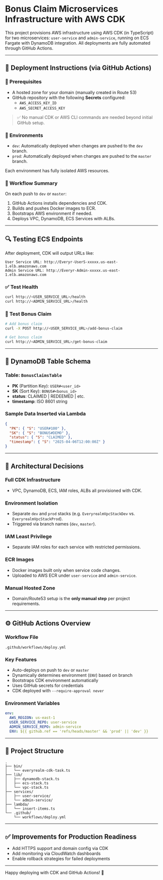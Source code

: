 # Bonus Claim Microservices Infrastructure with AWS CDK

This project provisions AWS infrastructure using AWS CDK (in TypeScript) for two microservices: `user-service` and `admin-service`, running on ECS Fargate with DynamoDB integration. All deployments are fully automated through GitHub Actions.

---

## 🚀 Deployment Instructions (via GitHub Actions)

### 🔐 Prerequisites
- A hosted zone for your domain (manually created in Route 53)
- GitHub repository with the following **Secrets** configured:
  - `AWS_ACCESS_KEY_ID`
  - `AWS_SECRET_ACCESS_KEY`

> ✅ No manual CDK or AWS CLI commands are needed beyond initial GitHub setup.

### 🚦 Environments
- `dev`: Automatically deployed when changes are pushed to the `dev` branch.
- `prod`: Automatically deployed when changes are pushed to the `master` branch.

Each environment has fully isolated AWS resources.

### 🔄 Workflow Summary
On each push to `dev` or `master`:
1. GitHub Actions installs dependencies and CDK.
2. Builds and pushes Docker images to ECR.
3. Bootstraps AWS environment if needed.
4. Deploys VPC, DynamoDB, ECS Services with ALBs.

---

## 🔍 Testing ECS Endpoints

After deployment, CDK will output URLs like:
```
User Service URL: http://Everyr-UserS-xxxxx.us-east-1.elb.amazonaws.com
Admin Service URL: http://Everyr-Admin-xxxxx.us-east-1.elb.amazonaws.com
```

### ✅ Test Health
```bash
curl http://<USER_SERVICE_URL>/health
curl http://<ADMIN_SERVICE_URL>/health
```

### 🎁 Test Bonus Claim
```bash
# Add bonus claim
curl -X POST http://<USER_SERVICE_URL>/add-bonus-claim

# Get bonus claim
curl http://<ADMIN_SERVICE_URL>/get-bonus-claim
```

---

## 🧩 DynamoDB Table Schema

### Table: `BonusClaimsTable`
- **PK** (Partition Key): `USER#<user_id>`
- **SK** (Sort Key): `BONUS#<bonus_id>`
- **status**: CLAIMED | REDEEMED | etc.
- **timestamp**: ISO 8601 string

### Sample Data Inserted via Lambda
```json
{
  "PK": { "S": "USER#100" },
  "SK": { "S": "BONUS#DEMO" },
  "status": { "S": "CLAIMED" },
  "timestamp": { "S": "2025-04-06T12:00:00Z" }
}
```

---

## 🧠 Architectural Decisions

### Full CDK Infrastructure
- VPC, DynamoDB, ECS, IAM roles, ALBs all provisioned with CDK.

### Environment Isolation
- Separate `dev` and `prod` stacks (e.g. `EveryrealmVpcStackDev` vs. `EveryrealmVpcStackProd`).
- Triggered via branch names (`dev`, `master`).

### IAM Least Privilege
- Separate IAM roles for each service with restricted permissions.

### ECR Images
- Docker images built only when service code changes.
- Uploaded to AWS ECR under `user-service` and `admin-service`.

### Manual Hosted Zone
- Domain/Route53 setup is the **only manual step** per project requirements.

---

## ⚙️ GitHub Actions Overview

### Workflow File
`.github/workflows/deploy.yml`

### Key Features
- Auto-deploys on push to `dev` or `master`
- Dynamically determines environment (`ENV`) based on branch
- Bootstraps CDK environment automatically
- Uses GitHub secrets for credentials
- CDK deployed with `--require-approval never`

### Environment Variables
```yaml
env:
  AWS_REGION: us-east-1
  USER_SERVICE_REPO: user-service
  ADMIN_SERVICE_REPO: admin-service
  ENV: ${{ github.ref == 'refs/heads/master' && 'prod' || 'dev' }}
```

---

## 📁 Project Structure
```
.
├── bin/
│   └── everyrealm-cdk-task.ts
├── lib/
│   ├── dynamodb-stack.ts
│   ├── ecs-stack.ts
│   └── vpc-stack.ts
├── services/
│   ├── user-service/
│   └── admin-service/
├── lambda/
│   └── insert-items.ts
└── .github/
    └── workflows/deploy.yml
```

---

## ✅ Improvements for Production Readiness
- Add HTTPS support and domain config via CDK
- Add monitoring via CloudWatch dashboards
- Enable rollback strategies for failed deployments

---

Happy deploying with CDK and GitHub Actions! 🎉
